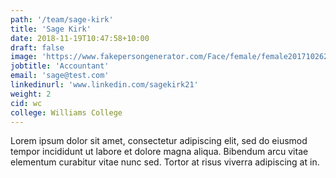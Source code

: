 ```yaml
---
path: '/team/sage-kirk'
title: 'Sage Kirk'
date: 2018-11-19T10:47:58+10:00
draft: false
image: 'https://www.fakepersongenerator.com/Face/female/female20171026211470184.jpg'
jobtitle: 'Accountant'
email: 'sage@test.com'
linkedinurl: 'www.linkedin.com/sagekirk21'
weight: 2
cid: wc
college: Williams College
---
```


Lorem ipsum dolor sit amet, consectetur adipiscing elit, sed do eiusmod tempor incididunt ut labore et dolore magna aliqua. Bibendum arcu vitae elementum curabitur vitae nunc sed. Tortor at risus viverra adipiscing at in.
